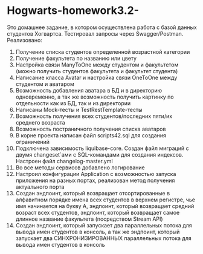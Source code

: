 # Hogwarts-homework3.2-
Это домашнее задание, в котором осуществлена работа с базой данных студентов Хогвартса.
Тестировал запросы через Swagger/Postman.
Реализовано:
1. Получение списка студентов определенной возрастной категории
2. Получение факультета по названию или цвету
3. Настройка связи ManyToOne между студентом и факультетом (можно получить студентов факультета и факультет студента)
4. Написание класса Avatar и настройка связи OneToOne между студентом и аватаром
5. Возможность добавления аватара в БД и в директорию одновременно, а так же возможность получить картинку по отдельности как из БД, так и из директории
6. Написаны Mock-тесты и TestRestTemplate-тесты
7. Возможность получения всех студентов/последних пяти/их среднего возраста
8. Возможность постраничного получения списка аватаров
9. В корне проекта написан файл scripts42.sql для создания ограничений
10. Подключена зависимость liquibase-core. Создан файл миграций с двумя changeset`ами с SQL-командами для создания индексов. Настроен файл changelog-master.yml
11. Во все методы сервисов добавлено логирование
12. Настроил конфигурации Application с возможностью запуска приложения на разных портах, реализован метод получения актуального порта
13. Создан эндпоинт, который возвращает отсортированные в алфавитном порядке имена всех студентов в верхнем регистре, чье имя начинается на букву А, эндпоинт, который возвращает средний возраст всех студентов, эндпоинт, который возвращает самое длинное название факультета (посредством Stream API)
14. Создан эндпоинт, который запускает два параллельных потока для вывода имен студентов в консоль, а так же эндпоинт, который запускает два СИНХРОНИЗИРОВАННЫХ параллельных потока для вывода имен студентов в консоль 
